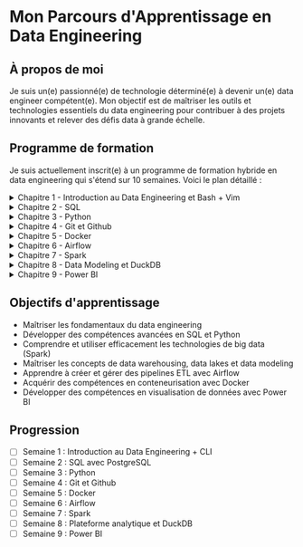 # Mon Parcours d'Apprentissage en Data Engineering

## À propos de moi
Je suis un(e) passionné(e) de technologie déterminé(e) à devenir un(e) data engineer compétent(e). Mon objectif est de maîtriser les outils et technologies essentiels du data engineering pour contribuer à des projets innovants et relever des défis data à grande échelle.

## Programme de formation
Je suis actuellement inscrit(e) à un programme de formation hybride en data engineering qui s'étend sur 10 semaines. Voici le plan détaillé :

<details>
<summary>Chapitre 1 - Introduction au Data Engineering et Bash + Vim</summary>

- Introduction au Data Engineering : Aperçu général et historique
- Concepts clés : Différences entre Data Engineer, Data Scientist, Data Analyst, etc.
- Parcours professionnel en Data Engineering
- Collaboration entre les différents rôles data
- Comparaison : Data Engineering vs Data Science
- Outils et utilisation des données en entreprise
- Évaluation de la maturité d'un projet Data
- Rôle de l'IA, des LLM et du Data Engineering
- Introduction à la modélisation des données
- Systèmes distribués : fonctionnement et avantages
- Scale Up vs Scale Out : stratégies de mise à l'échelle
- Design Pattern d'une plateforme de données
- Types de Data Pipelines : Batch et Streaming
- Gestion de la qualité des données
- Commandes Bash essentielles pour Windows/Mac
- Introduction à l'utilisation de Vim
</details>

<details>
<summary>Chapitre 2 - SQL</summary>

- Installation et configuration de PostgreSQL et pgAdmin
- Concepts de base des SGBDR et types de données
- Requêtes SQL : SELECT, CREATE, ALTER TABLE, INSERT, UPDATE, DELETE, DROP
- Utilisation de NULL et requêtes conditionnelles (CASE)
- Jointures : JOIN, sous-requêtes, CTE, et opérations ensemblistes
- Travailler avec les dates et heures
- Fonctions de fenêtrage avancées
- Fonctions SQL : CAST, CONCAT, SUBSTRING, COALESCE, etc.
</details>

<details>
<summary>Chapitre 3 - Python</summary>

- Introduction à Python et ses usages
- Installation de Python et configuration de l'environnement de développement
- Syntaxe de base et variables
- Types de données en Python
- Manipulation des données : conversion, chaînes, listes, tuples, sets, dictionnaires
- Opérateurs et mathématiques
- Contrôle de flux : conditions, boucles, compréhensions
- Fonctions : création, utilisation, lambda, décorateurs, gestion des erreurs
- Modules et objets
- Fonctions utiles et librairies : datetime, CSV, JSON, psycopg2
</details>

<details>
<summary>Chapitre 4 - Git et Github</summary>

- Introduction à Git et GitFlow
- Installation et première utilisation de Git
- Fonctionnement interne de Git
- Gestion des fichiers : suppression, renommage, ignore
- Différence et historique des modifications
- Branches : création et gestion
- Merge : fusion de branches et gestion des conflits
- Utilisation de git stash
- Comparaison : GitHub vs GitLab vs AzureDevOps
- Processus pour pousser du code sur GitHub
- Pull Requests et organisation du code sur GitHub
- GitHub Flow : méthodologie de développement
- Synchronisation entre GitHub et le dépôt local
</details>

<details>
<summary>Chapitre 5 - Docker</summary>

- Introduction à Docker et ses avantages pour le Data Engineering
- Installation de Docker
- Concepts de base de Docker
- Exécution du premier conteneur
- Fonctionnement interne de Docker
- Comparaison : Conteneur vs Machine Virtuelle
- Création de conteneurs avec Dockerfile
- Utilisation de Docker Compose pour la gestion multi-conteneurs
- Outils populaires de Data Engineering avec Docker
- Bonnes pratiques d'utilisation de Docker
</details>

<details>
<summary>Chapitre 6 - Airflow</summary>

- Introduction à Apache Airflow et ses concepts de base
- Histoire et évolution d'Airflow
- Installation d'Airflow avec Docker
- Création et gestion des DAGs
- Exploration de l'interface utilisateur Airflow
- Architecture d'Airflow et ses composants principaux
- Configuration avancée avec airflow.cfg
- Création de processus ETL/ELT avec Airflow
- Concepts avancés et utilisation de la Taskflow API
- Meilleures pratiques pour l'utilisation d'Airflow
</details>

<details>
<summary>Chapitre 7 - Spark</summary>

- Introduction à Apache Spark
- Histoire et évolution de Spark
- Importance de Spark pour les Data Engineers
- Composants principaux de Spark
- Installation de Spark avec Docker et Jupyter
- RDDs et DataFrames : concepts et opérations
- Utilisation de Spark SQL
- Gestion des différents types de fichiers avec Spark
- Développement et exécution d'applications Spark
- Fonctionnement interne de Spark
- Utilisation de Spark UI
- Meilleures pratiques pour l'optimisation de Spark
</details>

<details>
<summary>Chapitre 8 - Data Modeling et DuckDB</summary>

- Introduction au Data Modeling
- Comparaison OLTP vs OLAP
- Exploration des systèmes OLTP
- Modèles de modélisation dimensionnelle pour OLAP
- Conception d'un Datalake
- Approches Kimball vs Inmon pour l'OLAP
- 5 étapes pour concevoir un Datawarehouse
- Introduction à DuckDB
- Installation et utilisation de DuckDB
- Création de tables de dimensions et de faits avec DuckDB
- Mise en place d'un star schema et analyses
- Techniques d'analyse avancée avec DuckDB
- Gestion des Slow Changing Dimensions (SCD)
- Normalisation et dénormalisation en OLAP
- Data Modeling dans le contexte du Big Data
- Concept de OneBigTable
- 14 meilleures pratiques en Data Modeling
</details>

<details>
<summary>Chapitre 9 - Power BI</summary>

- Introduction à Power BI : fonctionnalités et avantages
- Installation de Power BI sur Windows
- Installation de Power BI sur Mac via Cloud Azure
- Connexion aux sources de données
- Création et exploration de dashboards
- Techniques d'exploration et d'analyse des données dans Power BI
</details>

## Objectifs d'apprentissage
- Maîtriser les fondamentaux du data engineering
- Développer des compétences avancées en SQL et Python
- Comprendre et utiliser efficacement les technologies de big data (Spark)
- Maîtriser les concepts de data warehousing, data lakes et data modeling
- Apprendre à créer et gérer des pipelines ETL avec Airflow
- Acquérir des compétences en conteneurisation avec Docker
- Développer des compétences en visualisation de données avec Power BI

## Progression
- [ ] Semaine 1 : Introduction au Data Engineering + CLI
- [ ] Semaine 2 : SQL avec PostgreSQL
- [ ] Semaine 3 : Python
- [ ] Semaine 4 : Git et Github
- [ ] Semaine 5 : Docker
- [ ] Semaine 6 : Airflow
- [ ] Semaine 7 : Spark
- [ ] Semaine 8 : Plateforme analytique et DuckDB
- [ ] Semaine 9 : Power BI